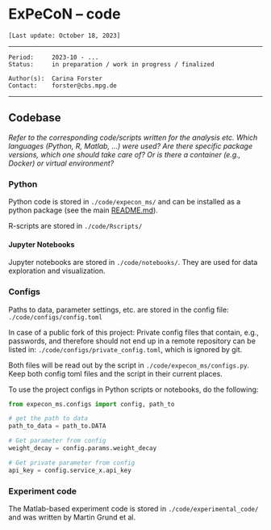 # ExPeCoN – **code**

`[Last update: October 18, 2023]`

***
    Period:     2023-10 - ...
    Status:     in preparation / work in progress / finalized

    Author(s):  Carina Forster
    Contact:    forster@cbs.mpg.de

***

## Codebase

*Refer to the corresponding code/scripts written for the analysis etc.
Which languages (Python, R, Matlab, ...) were used? Are there specific package versions,
which one should take care of? Or is there a container (e.g., Docker) or virtual environment?*

### Python
Python code is stored in `./code/expecon_ms/` and can be installed as a python package
(see the main [README.md](../README.md)).

R-scripts are stored in `./code/Rscripts/`

#### Jupyter Notebooks
Jupyter notebooks are stored in `./code/notebooks/`.
They are used for data exploration and visualization.

### Configs

Paths to data, parameter settings, etc. are stored in the config file: `./code/configs/config.toml`

In case of a public fork of this project:
Private config files that contain, e.g., passwords, and therefore should not end up in a remote repository
can be listed in: `./code/configs/private_config.toml`, which is ignored by git.

Both files will be read out by the script in `./code/expecon_ms/configs.py`.
Keep both config toml files and the script in their current places.

To use the project configs in Python scripts or notebooks, do the following:

```python
from expecon_ms.configs import config, path_to

# get the path to data
path_to_data = path_to.DATA

# Get parameter from config
weight_decay = config.params.weight_decay

# Get private parameter from config
api_key = config.service_x.api_key
```

### Experiment code
The Matlab-based experiment code is stored in `./code/experimental_code/` and was written by Martin Grund et al.
